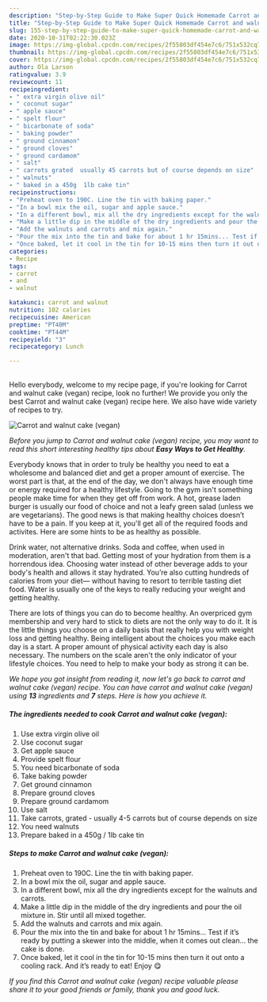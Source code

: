 ```yaml
---
description: "Step-by-Step Guide to Make Super Quick Homemade Carrot and walnut cake (vegan)"
title: "Step-by-Step Guide to Make Super Quick Homemade Carrot and walnut cake (vegan)"
slug: 155-step-by-step-guide-to-make-super-quick-homemade-carrot-and-walnut-cake-vegan
date: 2020-10-31T02:22:30.023Z
image: https://img-global.cpcdn.com/recipes/2f55803df454e7c6/751x532cq70/carrot-and-walnut-cake-vegan-recipe-main-photo.jpg
thumbnail: https://img-global.cpcdn.com/recipes/2f55803df454e7c6/751x532cq70/carrot-and-walnut-cake-vegan-recipe-main-photo.jpg
cover: https://img-global.cpcdn.com/recipes/2f55803df454e7c6/751x532cq70/carrot-and-walnut-cake-vegan-recipe-main-photo.jpg
author: Ola Larson
ratingvalue: 3.9
reviewcount: 11
recipeingredient:
- " extra virgin olive oil"
- " coconut sugar"
- " apple sauce"
- " spelt flour"
- " bicarbonate of soda"
- " baking powder"
- " ground cinnamon"
- " ground cloves"
- " ground cardamom"
- " salt"
- " carrots grated  usually 45 carrots but of course depends on size"
- " walnuts"
- " baked in a 450g  1lb cake tin"
recipeinstructions:
- "Preheat oven to 190C. Line the tin with baking paper."
- "In a bowl mix the oil, sugar and apple sauce."
- "In a different bowl, mix all the dry ingredients except for the walnuts and carrots."
- "Make a little dip in the middle of the dry ingredients and pour the oil mixture in. Stir until all mixed together."
- "Add the walnuts and carrots and mix again."
- "Pour the mix into the tin and bake for about 1 hr 15mins... Test if it’s ready by putting a skewer into the middle, when it comes out clean... the cake is done."
- "Once baked, let it cool in the tin for 10-15 mins then turn it out onto a cooling rack. And it’s ready to eat! Enjoy 😋"
categories:
- Recipe
tags:
- carrot
- and
- walnut

katakunci: carrot and walnut 
nutrition: 102 calories
recipecuisine: American
preptime: "PT40M"
cooktime: "PT44M"
recipeyield: "3"
recipecategory: Lunch

---
```

<br>
Hello everybody, welcome to my recipe page, if you're looking for Carrot and walnut cake (vegan) recipe, look no further! We provide you only the best Carrot and walnut cake (vegan) recipe here. We also have wide variety of recipes to try.
<br>


![Carrot and walnut cake (vegan)](https://img-global.cpcdn.com/recipes/2f55803df454e7c6/751x532cq70/carrot-and-walnut-cake-vegan-recipe-main-photo.jpg)

<i>Before you jump to Carrot and walnut cake (vegan) recipe, you may want to read this short interesting healthy tips about <strong>Easy Ways to Get Healthy</strong>.</i>

Everybody knows that in order to truly be healthy you need to eat a wholesome and balanced diet and get a proper amount of exercise. The worst part is that, at the end of the day, we don't always have enough time or energy required for a healthy lifestyle. Going to the gym isn't something people make time for when they get off from work. A hot, grease laden burger is usually our food of choice and not a leafy green salad (unless we are vegetarians). The good news is that making healthy choices doesn’t have to be a pain. If you keep at it, you'll get all of the required foods and activites. Here are some hints to be as healthy as possible.

Drink water, not alternative drinks. Soda and coffee, when used in moderation, aren't that bad. Getting most of your hydration from them is a horrendous idea. Choosing water instead of other beverage adds to your body's health and allows it stay hydrated. You’re also cutting hundreds of calories from your diet— without having to resort to terrible tasting diet food. Water is usually one of the keys to really reducing your weight and getting healthy.

There are lots of things you can do to become healthy. An overpriced gym membership and very hard to stick to diets are not the only way to do it. It is the little things you choose on a daily basis that really help you with weight loss and getting healthy. Being intelligent about the choices you make each day is a start. A proper amount of physical activity each day is also necessary. The numbers on the scale aren't the only indicator of your lifestyle choices. You need to help to make your body as strong it can be. 


<i>We hope you got insight from reading it, now let's go back to carrot and walnut cake (vegan) recipe. You can have carrot and walnut cake (vegan) using <strong>13</strong> ingredients and <strong>7</strong> steps. Here is how you achieve it.
</i>

##### The ingredients needed to cook Carrot and walnut cake (vegan):

1. Use  extra virgin olive oil
1. Use  coconut sugar
1. Get  apple sauce
1. Provide  spelt flour
1. You need  bicarbonate of soda
1. Take  baking powder
1. Get  ground cinnamon
1. Prepare  ground cloves
1. Prepare  ground cardamom
1. Use  salt
1. Take  carrots, grated - usually 4-5 carrots but of course depends on size
1. You need  walnuts
1. Prepare  baked in a 450g / 1lb cake tin


##### Steps to make Carrot and walnut cake (vegan):

1. Preheat oven to 190C. Line the tin with baking paper.
1. In a bowl mix the oil, sugar and apple sauce.
1. In a different bowl, mix all the dry ingredients except for the walnuts and carrots.
1. Make a little dip in the middle of the dry ingredients and pour the oil mixture in. Stir until all mixed together.
1. Add the walnuts and carrots and mix again.
1. Pour the mix into the tin and bake for about 1 hr 15mins... Test if it’s ready by putting a skewer into the middle, when it comes out clean... the cake is done.
1. Once baked, let it cool in the tin for 10-15 mins then turn it out onto a cooling rack. And it’s ready to eat! Enjoy 😋


<i>If you find this Carrot and walnut cake (vegan) recipe valuable please share it to your good friends or family, thank you and good luck.</i>
